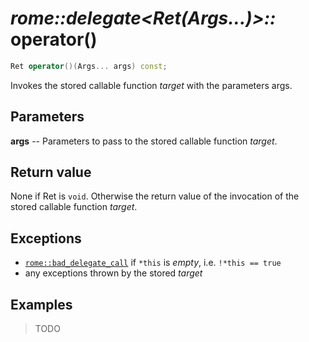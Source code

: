 # _rome::delegate<Ret(Args...)>::_ **operator()**

```cpp
Ret operator()(Args... args) const;
```

Invokes the stored callable function _target_ with the parameters args.

## Parameters

**args** -- Parameters to pass to the stored callable function _target_.

## Return value

None if Ret is `void`. Otherwise the return value of the invocation of the stored callable function _target_.

## Exceptions

- [`rome::bad_delegate_call`](../bad_delegate_call.md) if `*this` is _empty_, i.e. `!*this == true`
- any exceptions thrown by the stored _target_

## Examples

> TODO
